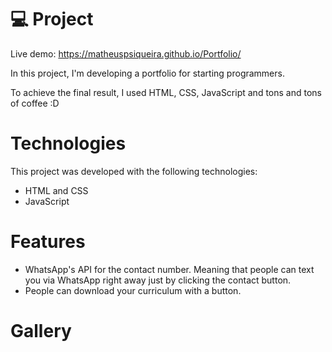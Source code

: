 # 💻 Project

Live demo: https://matheuspsiqueira.github.io/Portfolio/

In this project, I'm developing a portfolio for starting programmers.

To achieve the final result, I used HTML, CSS, JavaScript and tons and tons of coffee :D

# Technologies

This project was developed with the following technologies:

- HTML and CSS
- JavaScript
<!-- - [Expo][expo] -->

# Features

- WhatsApp's API for the contact number. Meaning that people can text you via WhatsApp right away just by clicking the contact button.
- People can download your curriculum with a button.  

# Gallery

